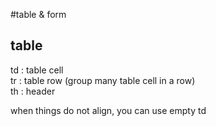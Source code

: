 #table & form  

## table
td : table cell  
tr : table row (group many table cell in a row)  
th : header  

when things do not align, you can use empty td  

